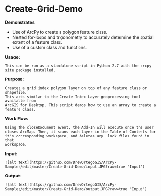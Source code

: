 # Create-Grid-Demo

**Demonstrates**
* Use of ArcPy to create a polygon feature class.
* Nested for-loops and trigonometry to accurately determine the spatial extent of a feature class.
* Use of a custom class and functions.

**Usage:**

    This can be run as a standalone script in Python 2.7 with the arcpy site package installed.
    
**Purpose:**

    Creates a grid index polygon layer on top of any feature class or shapefile.
    This acts similar to the Create Index Layer geoprocessing tool available from
    ArcGIS for Desktop. This script demos how to use an array to create a feature class.
    
**Work Flow:**

    Using the closeDocument event, the Add-In will execute once the user
    closes ArcMap. Then, it scans each layer in the Table of Contents for
    it's corresponding workspace, and deletes any .lock files found in that
    workspace.
    
**Input:**

    ![alt text](https://github.com/DrewOrtegoGIS/ArcPy-Samples/edit/master/Create-Grid-Demo/input.JPG?raw=true "Input")
    
**Output:**

    ![alt text](https://github.com/DrewOrtegoGIS/ArcPy-Samples/edit/master/Create-Grid-Demo/output.JPG?raw=true "Input")
